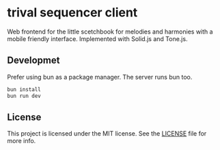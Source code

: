 # trival sequencer client

Web frontend for the little scetchbook for melodies and harmonies with a mobile
friendly interface. Implemented with Solid.js and Tone.js.

## Developmet

Prefer using bun as a package manager. The server runs bun too.

```bash
bun install
bun run dev
```

## License

This project is licensed under the MIT license. See the [LICENSE](LICENSE) file
for more info.
